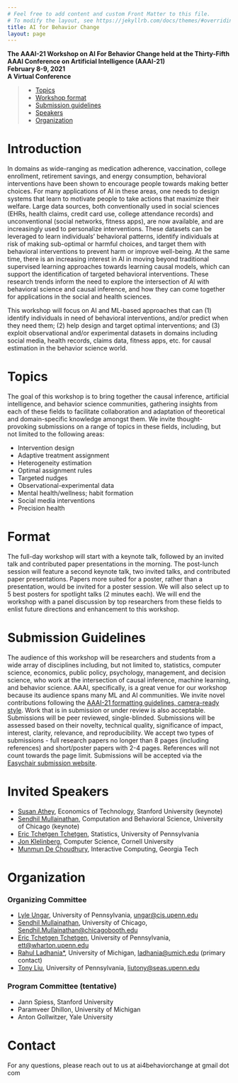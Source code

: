 ```yaml
---
# Feel free to add content and custom Front Matter to this file.
# To modify the layout, see https://jekyllrb.com/docs/themes/#overriding-theme-defaults
title: AI for Behavior Change
layout: page
---
```

**The AAAI-21 Workshop on AI For Behavior Change held at the Thirty-Fifth AAAI Conference on Artificial Intelligence (AAAI-21)** <br>
**February 8-9, 2021** <br>
**A Virtual Conference** <br>

> - [Topics](#topics)
> - [Workshop format](#format)
> - [Submission guidelines](#submission-guidelines)
> - [Speakers](#invited-speakers)
> - [Organization](#organization)

# Introduction

In domains as wide-ranging as medication adherence, vaccination, college enrollment, retirement savings, and energy consumption, behavioral interventions have been shown to encourage people towards making better choices. For many applications of AI in these areas, one needs to design systems that learn to motivate people to take actions that maximize their welfare. Large data sources, both conventionally used in social sciences (EHRs, health claims, credit card use, college attendance records) and unconventional (social networks, fitness apps), are now available, and are increasingly used to personalize interventions. These datasets can be leveraged to learn individuals’ behavioral patterns, identify individuals at risk of making sub-optimal or harmful choices, and target them with behavioral interventions to prevent harm or improve well-being. At the same time, there is an increasing interest in AI in moving beyond traditional supervised learning approaches towards learning causal models, which can support the identification of targeted behavioral interventions. These research trends inform the need to explore the intersection of AI with behavioral science and causal inference, and how they can come together for applications in the social and health sciences.


This workshop will focus on AI and ML-based approaches that can (1) identify individuals in need of behavioral interventions, and/or predict when they need them; (2) help design and target optimal interventions; and (3) exploit observational and/or experimental datasets in domains including social media, health records, claims data, fitness apps, etc. for causal estimation in the behavior science world.

# Topics

The goal of this workshop is to bring together the causal inference, artificial intelligence, and behavior science communities, gathering insights from each of these fields to facilitate collaboration and adaptation of theoretical and domain-specific knowledge amongst them. We invite thought-provoking submissions on a range of topics in these fields, including, but not limited to the following areas:

- Intervention design
- Adaptive treatment assignment
- Heterogeneity estimation
- Optimal assignment rules
- Targeted nudges
- Observational-experimental data
- Mental health/wellness; habit formation
- Social media interventions
- Precision health

# Format

The full-day workshop will start with a keynote talk, followed by an invited talk and contributed paper presentations in the morning. The post-lunch session will feature a second keynote talk, two invited talks, and contributed paper presentations. Papers more suited for a poster, rather than a presentation, would be invited for a poster session. We will also select up to 5 best posters for spotlight talks (2 minutes each). We will end the workshop with a panel discussion by top researchers from these fields to enlist future directions and enhancement to this workshop.

# Submission Guidelines

The audience of this workshop will be researchers and students from a wide array of disciplines including, but not limited to, statistics, computer science, economics, public policy, psychology, management, and decision science, who work at the intersection of causal inference, machine learning, and behavior science. AAAI, specifically, is a great venue for our workshop because its audience spans many ML and AI communities. We invite novel contributions following the [AAAI-21 formatting guidelines, camera-ready style][aaai-21-guidelines]. Work that is in submission or under review is also acceptable. Submissions will be peer reviewed, single-blinded. Submissions will be assessed based on their novelty, technical quality, significance of impact, interest, clarity, relevance, and reproducibility. We accept two types of submissions - full research papers no longer than 8 pages (including references) and short/poster papers with 2-4 pages. References will not count towards the page limit. Submissions will be accepted via the [Easychair submission website][easychairlink].

# Invited Speakers

- [Susan Athey][athey], Economics of Technology, Stanford University (keynote)
- [Sendhil Mullainathan][sendhil], Computation and Behavioral Science, University of Chicago (keynote)
- [Eric Tchetgen Tchetgen][eric], Statistics, University of Pennsylvania
- [Jon Klelinberg][kleinberg], Computer Science, Cornell University
- [Munmun De Choudhury][munmun], Interactive Computing, Georgia Tech

# Organization

### Organizing Committee

- [Lyle Ungar][ungar], University of Pennsylvania, ungar@cis.upenn.edu
- [Sendhil Mullainathan][sendhil], University of Chicago, Sendhil.Mullainathan@chicagobooth.edu
- [Eric Tchetgen Tchetgen][eric], University of Pennsylvania, ett@wharton.upenn.edu
- [Rahul Ladhania*][ladhania], University of Michigan, ladhania@umich.edu (primary contact)
- [Tony Liu][tony], University of Pennsylvania, liutony@seas.upenn.edu

### Program Committee (tentative)

- Jann Spiess, Stanford University
- Paramveer Dhillon, University of Michigan
- Anton Gollwitzer, Yale University

# **Contact**
For any questions, please reach out to us at ai4behaviorchange at gmail dot com

[aaai-21-guidelines]: https://www.aaai.org/Publications/Templates/AuthorKit21.zip
[easychairlink]: https://easychair.org/cfp/ai4bc21
[ladhania]: https://rahulladhania.com
[ungar]: https://www.cis.upenn.edu/~ungar/
[sendhil]: https://sendhil.org
[tony]: http://kordinglab.com/people/tony_liu/index.html
[eric]: https://statistics.wharton.upenn.edu/profile/ett/
[athey]: https://athey.people.stanford.edu
[kleinberg]:http://www.cs.cornell.edu/home/kleinber/
[munmun]: http://www.munmund.net

